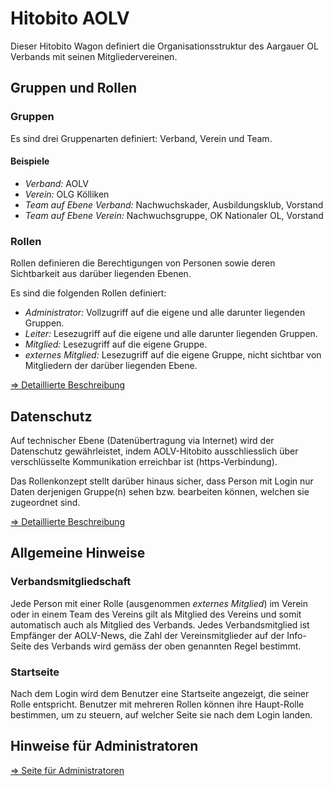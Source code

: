 # Hitobito AOLV
Dieser Hitobito Wagon definiert die Organisationsstruktur des Aargauer OL
Verbands mit seinen Mitgliedervereinen.

## Gruppen und Rollen
### Gruppen
Es sind drei Gruppenarten definiert: Verband, Verein und Team.

#### Beispiele
* *Verband:* AOLV
* *Verein:* OLG Kölliken
* *Team auf Ebene Verband:* Nachwuchskader, Ausbildungsklub, Vorstand
* *Team auf Ebene Verein:* Nachwuchsgruppe, OK Nationaler OL, Vorstand

### Rollen
Rollen definieren die Berechtigungen von Personen sowie deren Sichtbarkeit
aus darüber liegenden Ebenen.

Es sind die folgenden Rollen definiert:
* *Administrator:* Vollzugriff auf die eigene und alle darunter liegenden Gruppen.
* *Leiter:* Lesezugriff auf die eigene und alle darunter liegenden Gruppen.
* *Mitglied:* Lesezugriff auf die eigene Gruppe.
* *externes Mitglied:* Lesezugriff auf die eigene Gruppe, nicht sichtbar von
  Mitgliedern der darüber liegenden Ebene.

[=> Detaillierte Beschreibung](doc/roles.md)
    
## Datenschutz
Auf technischer Ebene (Datenübertragung via Internet) wird der Datenschutz
gewährleistet, indem AOLV-Hitobito ausschliesslich über verschlüsselte
Kommunikation erreichbar ist (https-Verbindung).

Das Rollenkonzept stellt darüber hinaus sicher, dass Person mit Login nur Daten
derjenigen Gruppe(n) sehen bzw. bearbeiten können, welchen sie zugeordnet sind.

[=> Detaillierte Beschreibung](doc/security.md)

## Allgemeine Hinweise
### Verbandsmitgliedschaft
Jede Person mit einer Rolle (ausgenommen _externes Mitglied_) im Verein oder in
einem Team des Vereins gilt als Mitglied des Vereins und somit automatisch auch
als Mitglied des Verbands. Jedes Verbandsmitglied ist Empfänger der AOLV-News,
die Zahl der Vereinsmitglieder auf der Info-Seite des Verbands wird gemäss der
oben genannten Regel bestimmt.

### Startseite
Nach dem Login wird dem Benutzer eine Startseite angezeigt, die seiner Rolle
entspricht. Benutzer mit mehreren Rollen können ihre Haupt-Rolle bestimmen, um
zu steuern, auf welcher Seite sie nach dem Login landen.

## Hinweise für Administratoren
[=> Seite für Administratoren](doc/administrator.md)
